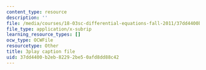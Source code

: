 ```yaml
---
content_type: resource
description: ''
file: /media/courses/18-03sc-differential-equations-fall-2011/37dd4400b2eb82292be50afd8dd88c42_UJG0f0BSX14.srt
file_type: application/x-subrip
learning_resource_types: []
ocw_type: OCWFile
resourcetype: Other
title: 3play caption file
uid: 37dd4400-b2eb-8229-2be5-0afd8dd88c42
---
```

